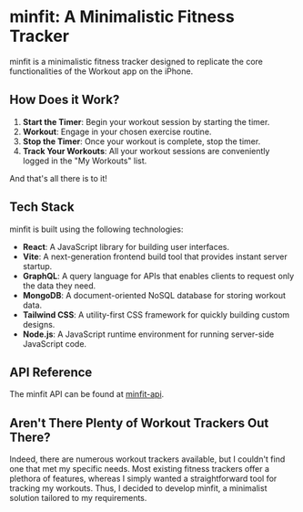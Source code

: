 # minfit: A Minimalistic Fitness Tracker

minfit is a minimalistic fitness tracker designed to replicate the core functionalities of the Workout app on the iPhone.

## How Does it Work?

1. **Start the Timer**: Begin your workout session by starting the timer.
2. **Workout**: Engage in your chosen exercise routine.
3. **Stop the Timer**: Once your workout is complete, stop the timer.
4. **Track Your Workouts**: All your workout sessions are conveniently logged in the "My Workouts" list.

And that's all there is to it!

## Tech Stack

minfit is built using the following technologies:

- **React**: A JavaScript library for building user interfaces.
- **Vite**: A next-generation frontend build tool that provides instant server startup.
- **GraphQL**: A query language for APIs that enables clients to request only the data they need.
- **MongoDB**: A document-oriented NoSQL database for storing workout data.
- **Tailwind CSS**: A utility-first CSS framework for quickly building custom designs.
- **Node.js**: A JavaScript runtime environment for running server-side JavaScript code.

## API Reference

The minfit API can be found at [minfit-api](https://github.com/mariocrrt/minfit-api).

## Aren't There Plenty of Workout Trackers Out There?

Indeed, there are numerous workout trackers available, but I couldn't find one that met my specific needs. Most existing fitness trackers offer a plethora of features, whereas I simply wanted a straightforward tool for tracking my workouts. Thus, I decided to develop minfit, a minimalist solution tailored to my requirements.
